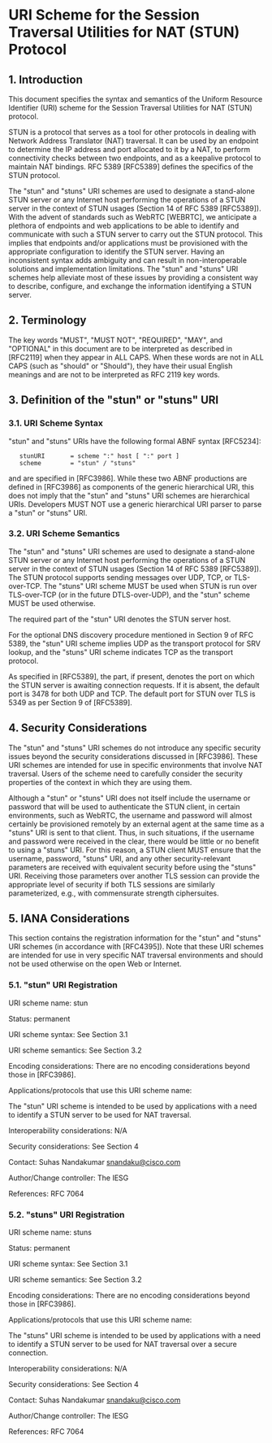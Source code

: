 # URI Scheme for the Session Traversal Utilities for NAT (STUN) Protocol

## 1. Introduction

This document specifies the syntax and semantics of the Uniform Resource Identifier (URI) scheme for the Session Traversal Utilities for NAT (STUN) protocol.

STUN is a protocol that serves as a tool for other protocols in dealing with Network Address Translator (NAT) traversal.  It can be used by an endpoint to determine the IP address and port allocated to it by a NAT, to perform connectivity checks between two endpoints, and as a keepalive protocol to maintain NAT bindings.  RFC 5389 [RFC5389] defines the specifics of the STUN protocol.

The "stun" and "stuns" URI schemes are used to designate a stand-alone STUN server or any Internet host performing the operations of a STUN server in the context of STUN usages (Section 14 of RFC 5389 [RFC5389]).  With the advent of standards such as WebRTC [WEBRTC], we anticipate a plethora of endpoints and web applications to be able to identify and communicate with such a STUN server to carry out the STUN protocol.  This implies that endpoints and/or applications must be provisioned with the appropriate configuration to identify the STUN server. Having an inconsistent syntax adds ambiguity and can result in non-interoperable solutions and implementation limitations. The "stun" and "stuns" URI schemes help alleviate most of these issues by providing a consistent way to describe, configure, and exchange the information identifying a STUN server.

## 2. Terminology

The key words "MUST", "MUST NOT", "REQUIRED", "MAY", and "OPTIONAL" in this document are to be interpreted as described in [RFC2119] when they appear in ALL CAPS.  When these words are not in ALL CAPS (such as "should" or "Should"), they have their usual English meanings and are not to be interpreted as RFC 2119 key words.

## 3. Definition of the "stun" or "stuns" URI

### 3.1. URI Scheme Syntax

"stun" and "stuns" URIs have the following formal ABNF syntax [RFC5234]:


```
   stunURI       = scheme ":" host [ ":" port ]
   scheme        = "stun" / "stuns"
```

<host> and <port> are specified in [RFC3986].  While these two ABNF productions are defined in [RFC3986] as components of the generic hierarchical URI, this does not imply that the "stun" and "stuns" URI schemes are hierarchical URIs.  Developers MUST NOT use a generic hierarchical URI parser to parse a "stun" or "stuns" URI.

### 3.2. URI Scheme Semantics

The "stun" and "stuns" URI schemes are used to designate a stand-alone STUN server or any Internet host performing the operations of a STUN server in the context of STUN usages (Section 14 of RFC 5389 [RFC5389]).  The STUN protocol supports sending messages over UDP, TCP, or TLS-over-TCP.  The "stuns" URI scheme MUST be used when STUN is run over TLS-over-TCP (or in the future DTLS-over-UDP), and the "stun" scheme MUST be used otherwise.

The required <host> part of the "stun" URI denotes the STUN server host.

For the optional DNS discovery procedure mentioned in Section 9 of RFC 5389, the "stun" URI scheme implies UDP as the transport protocol for SRV lookup, and the "stuns" URI scheme indicates TCP as the transport protocol.

As specified in [RFC5389], the <port> part, if present, denotes the port on which the STUN server is awaiting connection requests.  If it is absent, the default port is 3478 for both UDP and TCP.  The default port for STUN over TLS is 5349 as per Section 9 of [RFC5389].

## 4. Security Considerations

The "stun" and "stuns" URI schemes do not introduce any specific security issues beyond the security considerations discussed in [RFC3986].  These URI schemes are intended for use in specific environments that involve NAT traversal.  Users of the scheme need to carefully consider the security properties of the context in which they are using them.

Although a "stun" or "stuns" URI does not itself include the username or password that will be used to authenticate the STUN client, in certain environments, such as WebRTC, the username and password will almost certainly be provisioned remotely by an external agent at the same time as a "stuns" URI is sent to that client.  Thus, in such situations, if the username and password were received in the clear, there would be little or no benefit to using a "stuns" URI.  For this reason, a STUN client MUST ensure that the username, password, "stuns" URI, and any other security-relevant parameters are received with equivalent security before using the "stuns" URI.  Receiving those parameters over another TLS session can provide the appropriate level of security if both TLS sessions are similarly parameterized, e.g., with commensurate strength ciphersuites.

## 5. IANA Considerations

This section contains the registration information for the "stun" and "stuns" URI schemes (in accordance with [RFC4395]).  Note that these URI schemes are intended for use in very specific NAT traversal environments and should not be used otherwise on the open Web or Internet.

### 5.1. "stun" URI Registration

URI scheme name: stun

Status: permanent

URI scheme syntax: See Section 3.1

URI scheme semantics: See Section 3.2

Encoding considerations: There are no encoding considerations beyond those in [RFC3986].

Applications/protocols that use this URI scheme name:

The "stun" URI scheme is intended to be used by applications with a need to identify a STUN server to be used for NAT traversal.

Interoperability considerations: N/A

Security considerations: See Section 4

Contact: Suhas Nandakumar <snandaku@cisco.com>

Author/Change controller: The IESG

References: RFC 7064

### 5.2. "stuns" URI Registration

URI scheme name: stuns

Status: permanent

URI scheme syntax: See Section 3.1

URI scheme semantics: See Section 3.2

Encoding considerations: There are no encoding considerations beyond those in [RFC3986].

Applications/protocols that use this URI scheme name:

The "stuns" URI scheme is intended to be used by applications with a need to identify a STUN server to be used for NAT traversal over a secure connection.

Interoperability considerations: N/A

Security considerations: See Section 4

Contact: Suhas Nandakumar <snandaku@cisco.com>

Author/Change controller: The IESG

References: RFC 7064

